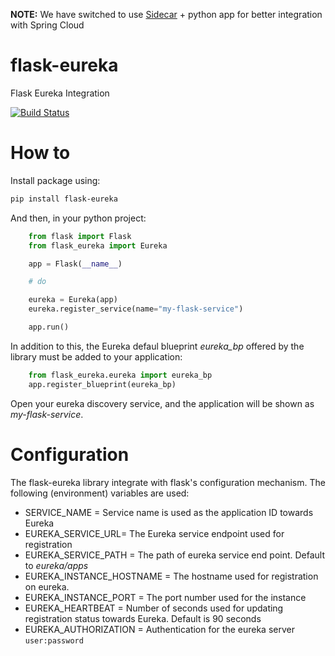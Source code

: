 **NOTE:** We have switched to use [Sidecar](https://cloud.spring.io/spring-cloud-netflix/multi/multi__polyglot_support_with_sidecar.html) + python app for better integration with Spring Cloud

# flask-eureka

Flask Eureka Integration

[![Build Status](https://travis-ci.org/elviejokike/flask-eureka.svg?branch=master)](https://travis-ci.org/elviejokike/flask-eureka)


How to
======

Install package using:

```bash
pip install flask-eureka
```



And then, in your python project:


```python
    from flask import Flask
    from flask_eureka import Eureka

    app = Flask(__name__)

    # do 

    eureka = Eureka(app)
    eureka.register_service(name="my-flask-service")

    app.run()
```

In addition to this, the Eureka defaul blueprint *eureka_bp* offered by the library must be added to your application:
```python
    from flask_eureka.eureka import eureka_bp
    app.register_blueprint(eureka_bp)
```

Open your eureka discovery service, and the application will be shown as *my-flask-service*.

Configuration
=============

The flask-eureka library integrate with flask's configuration mechanism. The following (environment) variables are used:

- SERVICE_NAME = Service name is used as the application ID towards Eureka
- EUREKA_SERVICE_URL= The Eureka service endpoint used for registration
- EUREKA_SERVICE_PATH = The path of eureka service end point. Default to *eureka/apps*
- EUREKA_INSTANCE_HOSTNAME = The hostname used for registration on eureka. 
- EUREKA_INSTANCE_PORT = The port number used for the instance
- EUREKA_HEARTBEAT = Number of seconds used for updating registration status towards Eureka. Default is 90 seconds
- EUREKA_AUTHORIZATION = Authentication for the eureka server `user:password`
